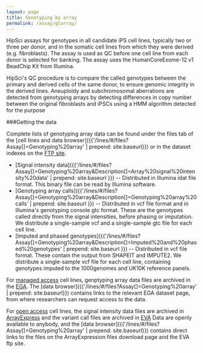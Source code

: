 ```yaml
---
layout: page
title: Genotyping by array
permalink: /assay/gtarray/
---
```


HipSci assays for genotypes in all candidate iPS cell lines, typically two or three per donor, and in the somatic
cell lines from which they were derived (e.g. fibroblasts). The assay is used
as QC before one cell line from each donor is selected for banking. The assay uses the
HumanCoreExome-12 v1 BeadChip Kit from Illumina.

HipSci's QC procedure is to
compare the called genotypes between the primary and derived cells of the
same donor, to ensure genomic integrity in the derived lines.
Aneuploidy and subchromosomal aberrations are detected from genotyping arrays
by detecting differences in copy number between the original fibroblasts and iPSCs
using a HMM algorithm detected for the purpose

###Getting the data

Complete lists of genotyping array data can be found under the files tab of
the [cell lines and data browser]({{'/lines/#/files?Assay[]=Genotyping%20array' | prepend: site.baseurl}})
or in the dataset indexes on the [FTP site](ftp://ftp.hipsci.ebi.ac.uk/vol1/ftp/archive_datasets/).

* [Signal intensity data]({{'/lines/#/files?Assay[]=Genotyping%20array&Description[]=Array%20signal%20intensity%20data' | prepend: site.baseurl }})
-- Distributed in Illumina idat file format. This binary file can be read by Illumina software.
* [Genotyping array calls]({{'/lines/#/files?Assay[]=Genotyping%20array&Description[]=Genotyping%20array%20calls' | prepend: site.baseurl }})
-- Distributed in vcf file format and in Illumina's genotyping console gtc format.  These are the genotypes called directly from the signal intensities, before phasing or imputation.
We distribute a single-sample vcf and a single-sample gtc file for each cell line.
* [Imputed and phased genotypes]({{'/lines/#/files?Assay[]=Genotyping%20array&Description[]=Imputed%20and%20phased%20genotypes' | prepend: site.baseurl }})
-- Distributed in vcf file format. These contain the output
from SHAPEIT and IMPUTE2. We distribute a single-sample vcf file for each cell line, containing
genotypes imputed to the 1000genomes and UK10K reference panels.


For [managed access](/data/faq/find-download-managed-access-files) cell lines, genptyping array data
files are archived in the [EGA](https://www.ebi.ac.uk/ega/). The
[data browser]({{'/lines/#/files?Assay[]=Genotyping%20array' | prepend: site.baseurl}}) contains
links to the relevant EGA dataset page, from where researchers can request access to the data.

For [open access](/data/faq/find-download-open-access-files) cell lines, the signal intensity data files
are archived in [ArrayExpress](https://www.ebi.ac.uk/arrayexpress/) and the variant call files
are archived in [EVA](http://www.ebi.ac.uk/eva/)
Data are openly available
to anybody, and the [data browser]({{'/lines/#/files?Assay[]=Genotyping%20array' | prepend: site.baseurl}})
contains direct links to the files on the ArrayExpression files download page and the EVA ftp site.
